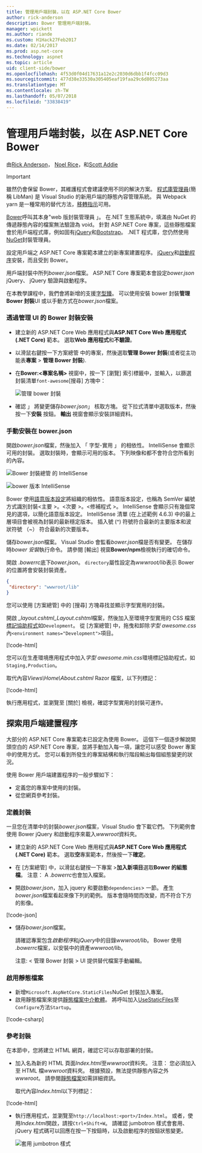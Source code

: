 ```yaml
---
title: 管理用戶端封裝，以在 ASP.NET Core Bower
author: rick-anderson
description: Bower 管理用戶端封裝。
manager: wpickett
ms.author: riande
ms.custom: H1Hack27Feb2017
ms.date: 02/14/2017
ms.prod: asp.net-core
ms.technology: aspnet
ms.topic: article
uid: client-side/bower
ms.openlocfilehash: 4f53d0f04d17631a12e2c2030d6dbb1f4fcc09d3
ms.sourcegitcommit: 477d38e33530a305405eaf19faa29c6d805273aa
ms.translationtype: MT
ms.contentlocale: zh-TW
ms.lasthandoff: 05/07/2018
ms.locfileid: "33838419"
---
```

# <a name="manage-client-side-packages-with-bower-in-aspnet-core"></a>管理用戶端封裝，以在 ASP.NET Core Bower

由[Rick Anderson](https://twitter.com/RickAndMSFT)， [Noel Rice](https://blog.falafel.com/falafel-software-recognized-sitefinity-website-year/)，和[Scott Addie](https://scottaddie.com) 

> [!IMPORTANT]
> 雖然仍會保留 Bower，其維護程式會建議使用不同的解決方案。 [程式庫管理員](https://blogs.msdn.microsoft.com/webdev/2018/04/18/what-happened-to-bower/)(簡稱 LibMan) 是 Visual Studio 的新用戶端的靜態內容管理系統。 與 Webpack yarn 是一種常用的替代方法，[移轉指示](https://bower.io/blog/2017/how-to-migrate-away-from-bower/)可用。

[Bower](https://bower.io/)呼叫其本身"web 版封裝管理員 」。 在.NET 生態系統中，填滿由 NuGet 的傳遞靜態內容的檔案無法驗證為 void。 針對 ASP.NET Core 專案，這些靜態檔案會於用戶端程式庫，例如固有[jQuery](http://jquery.com/)和[Bootstrap](http://getbootstrap.com/)。 .NET 程式庫，您仍然使用[NuGet](https://www.nuget.org/)封裝管理員。

設定用戶端之 ASP.NET Core 專案範本建立的新專案建置程序。 [jQuery](http://jquery.com/)和[啟動程序](http://getbootstrap.com/)安裝，而且受到 Bower。

用戶端封裝中所列*bower.json*檔案。 ASP.NET Core 專案範本會設定*bower.json* jQuery、 jQuery 驗證與啟動程序。

在本教學課程中，我們會將新增的支援[字型臻](http://fontawesome.io)。 可以使用安裝 bower 封裝**管理 Bower 封裝**UI 或以手動方式在*bower.json*檔案。

### <a name="installation-via-manage-bower-packages-ui"></a>透過管理 UI 的 Bower 封裝安裝

* 建立新的 ASP.NET Core Web 應用程式與**ASP.NET Core Web 應用程式 (.NET Core)** 範本。 選取**Web 應用程式**和**不驗證**。

* 以滑鼠右鍵按一下方案總管 中的專案，然後選取**管理 Bower 封裝**(或者從主功能表**專案** > **管理 Bower 封裝**).

* 在**Bower:\<專案名稱\>** 視窗中，按一下 [瀏覽] 索引標籤中，並輸入，以篩選封裝清單`font-awesome`[搜尋] 方塊中：

  ![管理 bower 封裝](bower/_static/manage-bower-packages.png)

* 確認 」 將變更儲存*bower.json*」 核取方塊。 從下拉式清單中選取版本，然後按一下**安裝** 按鈕。 **輸出** 視窗會顯示安裝詳細資料。

### <a name="manual-installation-in-bowerjson"></a>手動安裝在 bower.json

開啟*bower.json*檔案，然後加入 「 字型-實用 」 的相依性。 IntelliSense 會顯示可用的封裝。 選取封裝時，會顯示可用的版本。 下列映像和都不會符合您所看到的內容。

![Bower 封裝總管 的 IntelliSense](bower/_static/add-package.png)

![bower 版本 IntelliSense](bower/_static/version-intelliSense.png)

Bower 使用[語意版本設定](http://semver.org/)將組織的相依性。 語意版本設定，也稱為 SemVer 編號方式識別封裝\<主要 >。\<次要 >。\<修補程式 >。 IntelliSense 會顯示只有幾個常見的選項，以簡化語意版本設定。 IntelliSense 清單 (在上述範例 4.6.3) 中的最上層項目會被視為封裝的最新穩定版本。 插入號 (^) 符號符合最新的主要版本和波狀符號 （~） 符合最新的次要版本。

儲存*bower.json*檔案。 Visual Studio 會監看*bower.json*檔是否有變更。 在儲存時*bower 安裝*執行命令。 請參閱 [輸出] 視窗**Bower/npm**檢視執行的確切命令。

開啟 *.bowerrc*底下*bower.json*。 `directory`屬性設定為*wwwroot/lib*表示 Bower 的位置將會安裝封裝資產。

```json
{
 "directory": "wwwroot/lib"
}
```

您可以使用 [方案總管] 中的 [搜尋] 方塊尋找並顯示字型實用的封裝。

開啟 *_layout.cshtml\_Layout.cshtml*檔案，然後加入至環境字型實用的 CSS 檔案[標記協助程式](xref:mvc/views/tag-helpers/intro)如`Development`。 從 [方案總管] 中，拖曳和卸除*字型 awesome.css*內`<environment names="Development">`項目。

[!code-html[](bower/sample/_Layout.cshtml?highlight=4&range=9-13)]

您可以在生產環境應用程式中加入*字型 awesome.min.css*環境標記協助程式，如`Staging,Production`。

取代內容*Views\Home\About.cshtml* Razor 檔案，以下列標記：

[!code-html[](bower/sample/About.cshtml)]

執行應用程式，並瀏覽至 [關於] 檢視，確認字型實用的封裝可運作。

## <a name="exploring-the-client-side-build-process"></a>探索用戶端建置程序

大部分的 ASP.NET Core 專案範本已設定為使用 Bower。 這個下一個逐步解說開頭空白的 ASP.NET Core 專案，並將手動加入每一項，讓您可以感受 Bower 專案中的使用方式。 您可以看到所發生的專案結構和執行階段輸出每個組態變更的狀況。

使用 Bower 用戶端建置程序的一般步驟如下：

* 定義您的專案中使用的封裝。 <!-- once defined, you don't need to download them, VS does -->
* 從您網頁參考封裝。

### <a name="define-packages"></a>定義封裝

一旦您在清單中的封裝*bower.json*檔案，Visual Studio 會下載它們。 下列範例會使用 Bower jQuery 和啟動程序來載入*wwwroot*資料夾。

* 建立新的 ASP.NET Core Web 應用程式與**ASP.NET Core Web 應用程式 (.NET Core)** 範本。 選取**空**專案範本，然後按一下**確定**。

* 在 [方案總管] 中，以滑鼠右鍵按一下專案 >**加入新項目**選取**Bower 的組態檔**。 注意： A *.bowerrc*也會加入檔案。

* 開啟*bower.json*，加入 jquery 和要啟動`dependencies`> 一節。 產生*bower.json*檔案看起來像下列的範例。 版本會隨時間而改變，而不符合下方的影像。

[!code-json[](bower/sample/bower.json?highlight=5,6)]

* 儲存*bower.json*檔案。

  請確認專案包含*啟動程序*和*jQuery*中的目錄*wwwroot/lib*。 Bower 使用 *.bowerrc*檔案，以安裝中的資產*wwwroot/lib*。

  注意: < 管理 Bower 封裝 > UI 提供替代檔案手動編輯。

### <a name="enable-static-files"></a>啟用靜態檔案

* 新增`Microsoft.AspNetCore.StaticFiles`NuGet 封裝加入專案。
* 啟用靜態檔案來提供[靜態檔案中介軟體](/dotnet/api/microsoft.aspnetcore.builder.staticfileextensions)。 將呼叫加入[UseStaticFiles](/dotnet/api/microsoft.aspnetcore.builder.staticfileextensions)至`Configure`方法`Startup`。

[!code-csharp[](bower/sample/Startup.cs?highlight=9)]

### <a name="reference-packages"></a>參考封裝

在本節中，您將建立 HTML 網頁，確認它可以存取部署的封裝。

* 加入名為新的 HTML 頁面*Index.html*至*wwwroot*資料夾。 注意： 您必須加入至 HTML 檔*wwwroot*資料夾。 根據預設，無法提供靜態內容之外*wwwroot*。 請參閱[靜態檔案](xref:fundamentals/static-files)如需詳細資訊。

  取代內容*Index.html*以下列標記：

[!code-html[](bower/sample/Index.html)]

* 執行應用程式，並瀏覽至`http://localhost:<port>/Index.html`。 或者，使用*Index.html*開啟，請按`Ctrl+Shift+W`。 請確認 jumbotron 樣式會套用、 jQuery 程式碼可以回應在按一下按鈕時，以及啟動程序的按鈕狀態變更。

  ![套用 jumbotron 樣式](bower/_static/jumbotron.png)
